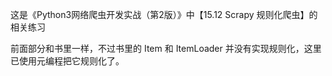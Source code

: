 这是《Python3网络爬虫开发实战（第2版）》中【15.12  Scrapy 规则化爬虫】的相关练习

前面部分和书里一样，不过书里的 Item 和 ItemLoader 并没有实现规则化，这里已使用元编程把它规则化了。